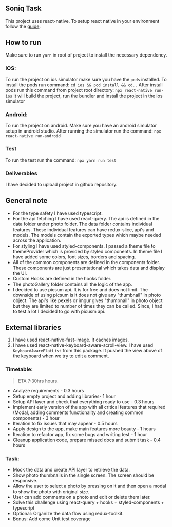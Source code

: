 ## Soniq Task

This project uses react-native. To setup react native in your environment follow the [guide](https://reactnative.dev/docs/environment-setup).

## How to run

Make sure to run `yarn` in root of project to install the necessary dependency.

### IOS:

To run the project on ios simulator make sure you have the `pods` installed. To install the pods run command:
`cd ios && pod install && cd..`
After install pods run this command from project root directory:
`npx react-native run-ios`
It will build the project, run the bundler and install the project in the ios simulator

### Android:

To run the project on android. Make sure you have an android simulator setup in android studio. After running the simulator run the command:
`npx react-native run-android`

### Test

To run the test run the command:
`npx yarn run test`

### Deliverables

I have decided to upload project in github repository.

## General note

- For the type safety I have used typescript.
- For the api fetching I have used react-query. The api is defined in the data folder under photo folder. The data folder contains individual features. These individual features can have redux-slice, api's and models. The models contain the exported types which maybe needed across the application.
- For styling I have used styled-components. I passed a theme file to themeProvider which is provided by styled components. In theme file I have added some colors, font sizes, borders and spacing.
- All of the common components are defined in the components folder. These components are just presentational which takes data and display the UI.
- Custom Hooks are defined in the hooks folder.
- The photoGallery folder contains all the logic of the app.
- I decided to use picsum api. It is for free and does not limit. The downside of using picsum is it does not give any "thumbnail" in photo object. The api's like pexels or imgur gives "thumbnail" in photo object but they are limited to number of times they can be called. Since, I had to test a lot I decided to go with picusm api.

## External libraries

1. I have used react-native-fast-image. It caches images.
2. I have used react-native-keyboard-aware-scroll-view. I have used `KeyboardAwareFlatList` from this package. It pushed the view above of the keyboard when we try to edit a comment.

### Timetable:

> ETA 7:30hrs hours.

- Analyze requirements - 0.3 hours
- Setup empty project and adding libraries- 1 hour
- Setup API layer and check that everything ready to use - 0.3 hours
- Implement early version of the app with all critical features that required (Modal, adding comments functionality and creating common components) - 3 hour
- Iteration to fix issues that may appear - 0.5 hours
- Apply design to the app, make main features more beauty - 1 hours
- Iteration to refactor app, fix some bugs and writing test - 1 hour
- Cleanup application code, prepare missed docs and submit task - 0.4 hours

### Task:

- Mock the data and create API layer to retrieve the data.
- Show photo thumbnails in the single screen. The screen should be responsive.
- Allow the user to select a photo by pressing on it and then open a modal to show the photo with original size.
- User can add comments on a photo and edit or delete them later.
- Solve this challenge using react-query + hooks + styled-components + typescript
- Optional: Organize the data flow using redux-toolkit.
- Bonus: Add come Unit test coverage
